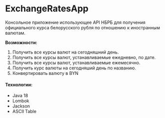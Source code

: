 # ExchangeRatesApp


Консольное приложение использующее API НБРБ для получения официального курса белорусского рубля по отношению к иностранным валютам.

**Возможности:**
1. Получить все курсы валют на сегодняшний день.
2. Получить все курсы валют, устанавливаемые ежедневно, по дате.
3. Получить все курсы валют, устанавливаемые ежемесячно.
4. Получить курс валюты на сегодняший день по названию.
5. Конвертировать валюту в BYN

#### Технологии:
- Java 18
- Lombok
- Jackson
- ASCII Table
